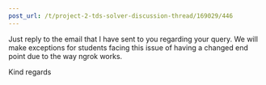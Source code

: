 ```yaml
---
post_url: /t/project-2-tds-solver-discussion-thread/169029/446
---
```

Just reply to the email that I have sent to you regarding your query. We will make exceptions for students facing this issue of having a changed end point due to the way ngrok works.

Kind regards